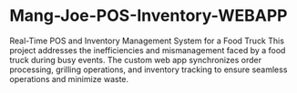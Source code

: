 # Mang-Joe-POS-Inventory-WEBAPP
Real-Time POS and Inventory Management System for a Food Truck This project addresses the inefficiencies and mismanagement faced by a food truck during busy events. The custom web app synchronizes order processing, grilling operations, and inventory tracking to ensure seamless operations and minimize waste.
